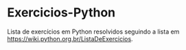 # Exercicios-Python
Lista de exercícios em Python resolvidos seguindo a lista em https://wiki.python.org.br/ListaDeExercicios.
